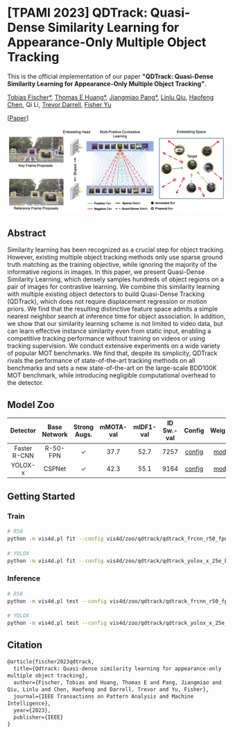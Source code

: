 # [TPAMI 2023] QDTrack: Quasi-Dense Similarity Learning for Appearance-Only Multiple Object Tracking
This is the official implementation of our paper **"QDTrack: Quasi-Dense Similarity Learning for Appearance-Only Multiple Object Tracking"**.

[Tobias Fischer*](https://tobiasfshr.github.io/), [Thomas E Huang*](https://www.thomasehuang.com/), [Jiangmiao Pang*](https://scholar.google.com/citations?user=ssSfKpAAAAAJ), [Linlu Qiu](https://linlu-qiu.github.io/), [Haofeng Chen](https://www.haofeng.io/), Qi Li, [Trevor Darrell](https://people.eecs.berkeley.edu/~trevor/), [Fisher Yu](https://www.yf.io/)

[[Paper](https://arxiv.org/abs/2210.06984)]

<img src="./src/banner.png" width="830">

## Abstract
Similarity learning has been recognized as a crucial step for object tracking. However, existing multiple object tracking methods only use sparse ground truth matching as the training objective, while ignoring the majority of the informative regions in images. In this paper, we present Quasi-Dense Similarity Learning, which densely samples hundreds of object regions on a pair of images for contrastive learning. We combine this similarity learning with multiple existing object detectors to build Quasi-Dense Tracking (QDTrack), which does not require displacement regression or motion priors. We find that the resulting distinctive feature space admits a simple nearest neighbor search at inference time for object association. In addition, we show that our similarity learning scheme is not limited to video data, but can learn effective instance similarity even from static input, enabling a competitive tracking performance without training on videos or using tracking supervision. We conduct extensive experiments on a wide variety of popular MOT benchmarks. We find that, despite its simplicity, QDTrack rivals the performance of state-of-the-art tracking methods on all benchmarks and sets a new state-of-the-art on the large-scale BDD100K MOT benchmark, while introducing negligible computational overhead to the detector.

## Model Zoo

| Detector  | Base Network | Strong Augs. | mMOTA-val | mIDF1-val | ID Sw.-val | Config | Weights | Visuals |
| :-: | :-: | :-: | :-: | :-: | :-: | :-: | :-: | :-: |
| Faster R-CNN | R-50-FPN | ✓ | 37.7 | 52.7 | 7257| [config](./qdtrack/qdtrack_frcnn_r50_fpn_augs_1x_bdd100k.py) | [model](https://dl.cv.ethz.ch/vis4d/qdtrack/qdtrack_frcnn_r50_fpn_augs_1x_bdd100k_456b1e.pt) | [visuals](https://dl.cv.ethz.ch/vis4d/qdtrack/qdtrack_frcnn_r50_fpn_augs_1x_bdd100k_vis.zip) |
| YOLOX-x | CSPNet | ✓ | 42.3 | 55.1 | 9164 | [config](./qdtrack/qdtrack_yolox_x_25e_bdd100k.py) | [model](https://dl.cv.ethz.ch/vis4d/qdtrack/qdtrack_yolox_x_25e_bdd100k_c14af2.pt) | [visuals](https://dl.cv.ethz.ch/vis4d/qdtrack/qdtrack_yolox_x_25e_bdd100k_vis.zip) |

## Getting Started

### Train
```bash
# R50
python -m vis4d.pl fit --config vis4d/zoo/qdtrack/qdtrack_frcnn_r50_fpn_augs_1x_bdd100k.py --gpus 8

# YOLOX
python -m vis4d.pl fit --config vis4d/zoo/qdtrack/qdtrack_yolox_x_25e_bdd100k.py --gpus 8
```

### Inference
```bash
# R50
python -m vis4d.pl test --config vis4d/zoo/qdtrack/qdtrack_frcnn_r50_fpn_augs_1x_bdd100k.py --ckpt ${checkpoint_path} --gpus ${num_gpus}

# YOLOX
python -m vis4d.pl test --config vis4d/zoo/qdtrack/qdtrack_yolox_x_25e_bdd100k.py --ckpt ${checkpoint_path} --gpus ${num_gpus}
```

## Citation
```
@article{fischer2023qdtrack,
  title={Qdtrack: Quasi-dense similarity learning for appearance-only multiple object tracking},
  author={Fischer, Tobias and Huang, Thomas E and Pang, Jiangmiao and Qiu, Linlu and Chen, Haofeng and Darrell, Trevor and Yu, Fisher},
  journal={IEEE Transactions on Pattern Analysis and Machine Intelligence},
  year={2023},
  publisher={IEEE}
}
```
